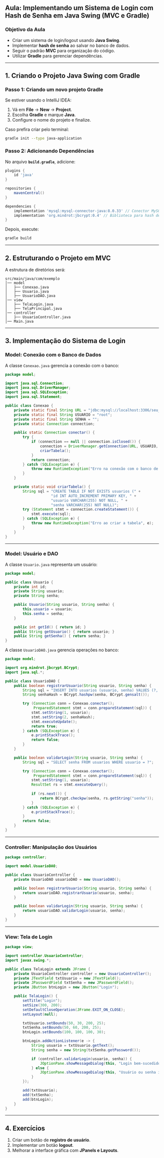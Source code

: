 ## **Aula: Implementando um Sistema de Login com Hash de Senha em Java Swing (MVC e Gradle)**

### **Objetivo da Aula**
- Criar um sistema de login/logout usando **Java Swing**.
- Implementar **hash de senha** ao salvar no banco de dados.
- Seguir o padrão **MVC** para organização do código.
- Utilizar **Gradle** para gerenciar dependências.

---

## **1. Criando o Projeto Java Swing com Gradle**

### **Passo 1: Criando um novo projeto Gradle**
Se estiver usando o IntelliJ IDEA:
1. Vá em **File** → **New** → **Project**.
2. Escolha **Gradle** e marque **Java**.
3. Configure o nome do projeto e finalize.

Caso prefira criar pelo terminal:
```sh
gradle init --type java-application
```

### **Passo 2: Adicionando Dependências**
No arquivo **`build.gradle`**, adicione:

```gradle
plugins {
    id 'java'
}

repositories {
    mavenCentral()
}

dependencies {
    implementation 'mysql:mysql-connector-java:8.0.33' // Conector MySQL
    implementation 'org.mindrot:jbcrypt:0.4' // Biblioteca para hash de senha
}
```

Depois, execute:
```sh
gradle build
```

---

## **2. Estruturando o Projeto em MVC**
A estrutura de diretórios será:

```
src/main/java/com/exemplo
│── model
│   ├── Conexao.java
│   ├── Usuario.java
│   ├── UsuarioDAO.java
│── view
│   ├── TelaLogin.java
│   ├── TelaPrincipal.java
│── controller
│   ├── UsuarioController.java
│── Main.java
```

---

## **3. Implementação do Sistema de Login**

### **Model: Conexão com o Banco de Dados**

A classe `Conexao.java` gerencia a conexão com o banco:

```java
package model;

import java.sql.Connection;
import java.sql.DriverManager;
import java.sql.SQLException;
import java.sql.Statement;

public class Conexao {
    private static final String URL = "jdbc:mysql://localhost:3306/seu_banco";
    private static final String USUARIO = "root";
    private static final String SENHA = "";
    private static Connection connection;

    public static Connection conectar() {
        try {
            if (connection == null || connection.isClosed()) {
                connection = DriverManager.getConnection(URL, USUARIO, SENHA);
                criarTabela();
            }
            return connection;
        } catch (SQLException e) {
            throw new RuntimeException("Erro na conexão com o banco de dados", e);
        }
    }

    private static void criarTabela() {
        String sql = "CREATE TABLE IF NOT EXISTS usuarios (" +
                     "id INT AUTO_INCREMENT PRIMARY KEY, " +
                     "usuario VARCHAR(255) NOT NULL, " +
                     "senha VARCHAR(255) NOT NULL)";
        try (Statement stmt = connection.createStatement()) {
            stmt.execute(sql);
        } catch (SQLException e) {
            throw new RuntimeException("Erro ao criar a tabela", e);
        }
    }
}
```

---

### **Model: Usuário e DAO**

A classe `Usuario.java` representa um usuário:

```java
package model;

public class Usuario {
    private int id;
    private String usuario;
    private String senha;

    public Usuario(String usuario, String senha) {
        this.usuario = usuario;
        this.senha = senha;
    }

    public int getId() { return id; }
    public String getUsuario() { return usuario; }
    public String getSenha() { return senha; }
}
```

A classe `UsuarioDAO.java` gerencia operações no banco:

```java
package model;

import org.mindrot.jbcrypt.BCrypt;
import java.sql.*;

public class UsuarioDAO {
    public boolean registrarUsuario(String usuario, String senha) {
        String sql = "INSERT INTO usuarios (usuario, senha) VALUES (?, ?)";
        String senhaHash = BCrypt.hashpw(senha, BCrypt.gensalt());

        try (Connection conn = Conexao.conectar();
             PreparedStatement stmt = conn.prepareStatement(sql)) {
            stmt.setString(1, usuario);
            stmt.setString(2, senhaHash);
            stmt.executeUpdate();
            return true;
        } catch (SQLException e) {
            e.printStackTrace();
            return false;
        }
    }

    public boolean validarLogin(String usuario, String senha) {
        String sql = "SELECT senha FROM usuarios WHERE usuario = ?";

        try (Connection conn = Conexao.conectar();
             PreparedStatement stmt = conn.prepareStatement(sql)) {
            stmt.setString(1, usuario);
            ResultSet rs = stmt.executeQuery();
            
            if (rs.next()) {
                return BCrypt.checkpw(senha, rs.getString("senha"));
            }
        } catch (SQLException e) {
            e.printStackTrace();
        }
        return false;
    }
}
```

---

### **Controller: Manipulação dos Usuários**

```java
package controller;

import model.UsuarioDAO;

public class UsuarioController {
    private UsuarioDAO usuarioDAO = new UsuarioDAO();

    public boolean registrarUsuario(String usuario, String senha) {
        return usuarioDAO.registrarUsuario(usuario, senha);
    }

    public boolean validarLogin(String usuario, String senha) {
        return usuarioDAO.validarLogin(usuario, senha);
    }
}
```

---

### **View: Tela de Login**

```java
package view;

import controller.UsuarioController;
import javax.swing.*;

public class TelaLogin extends JFrame {
    private UsuarioController controller = new UsuarioController();
    private JTextField txtUsuario = new JTextField();
    private JPasswordField txtSenha = new JPasswordField();
    private JButton btnLogin = new JButton("Login");

    public TelaLogin() {
        setTitle("Login");
        setSize(300, 200);
        setDefaultCloseOperation(JFrame.EXIT_ON_CLOSE);
        setLayout(null);

        txtUsuario.setBounds(50, 30, 200, 25);
        txtSenha.setBounds(50, 60, 200, 25);
        btnLogin.setBounds(100, 100, 100, 30);

        btnLogin.addActionListener(e -> {
            String usuario = txtUsuario.getText();
            String senha = new String(txtSenha.getPassword());

            if (controller.validarLogin(usuario, senha)) {
                JOptionPane.showMessageDialog(this, "Login bem-sucedido!");
            } else {
                JOptionPane.showMessageDialog(this, "Usuário ou senha incorretos");
            }
        });

        add(txtUsuario);
        add(txtSenha);
        add(btnLogin);
    }
}
```

---

## **4. Exercícios**
1. Criar um botão de **registro de usuário**.
2. Implementar um botão **logout**.
3. Melhorar a interface gráfica com **JPanels e Layouts**.

